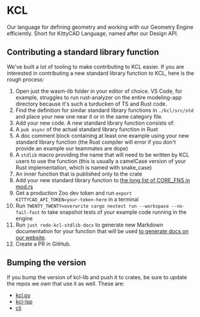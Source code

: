 # KCL

Our language for defining geometry and working with our Geometry Engine efficiently. Short for KittyCAD Language, named after our Design API.

## Contributing a standard library function

We've built a lot of tooling to make contributing to KCL easier. If you are interested in contributing a new standard library function to KCL, here is the rough process:

1. Open just the wasm-lib folder in your editor of choice. VS Code, for example, struggles to run rust-analyzer on the entire modeling-app directory because it's such a turducken of TS and Rust code.
2. Find the definition for similar standard library functions in `./kcl/src/std` and place your new one near it or in the same category file.
3. Add your new code. A new standard library function consists of:
4. A `pub async` of the actual standard library function in Rust
5. A doc comment block containing at least one example using your new standard library function (the Rust compiler will error if you don't provide an example our teammates are dope)
6. A `stdlib` macro providing the name that will need to be written by KCL users to use the function (this is usually a camelCase version of your Rust implementation, which is named with snake_case)
7. An inner function that is published only to the crate
8. Add your new standard library function to [the long list of CORE_FNS in mod.rs](https://github.com/KittyCAD/modeling-app/blob/main/src/wasm-lib/kcl/src/std/mod.rs#L42)
9. Get a production Zoo dev token and run `export KITTYCAD_API_TOKEN=your-token-here` in a terminal
10. Run `TWENTY_TWENTY=overwrite cargo nextest run --workspace --no-fail-fast` to take snapshot tests of your example code running in the engine
11. Run `just redo-kcl-stdlib-docs` to generate new Markdown documentation for your function that will be used [to generate docs on our website](https://zoo.dev/docs/kcl).
12. Create a PR in GitHub.

## Bumping the version

If you bump the version of kcl-lib and push it to crates, be sure to update the repos we own that use it as well. These are:

- [kcl.py](https://github.com/kittycad/kcl.py)
- [kcl-lsp](https://github.com/kittycad/kcl-lsp)
- [cli](https://github.com/kittycad/cli)
